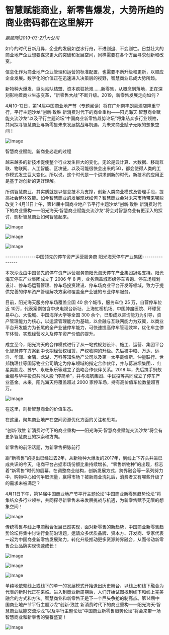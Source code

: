 # 智慧赋能商业，新零售爆发，大势所趋的商业密码都在这里解开

*赢商网|2019-03-27|大公司*

如今的时代日新月异，企业的发展如逆水行舟，不进则退、不变则亡。日益壮大的商业地产企业想要谋求更大的突破和发展空间，同样需要在各个方面寻求创新和改变。

信息化作为商业地产企业管理和运营的标准配置，也需要不断升级和更新，以顺应企业发展。数字化的价值正在迅速进入决策层的视野，智慧商业已成大势所趋。

新物种大爆发、巨头站队结盟、资本疯狂抢滩……新零售，从概念到落地，正在深刻影响着商业生态变革，“新零售大战”不断升级。2019，新零售发展走向如何？

4月10-12日，第14届中国商业地产节（专题阅读）将在广州南丰朗豪酒店隆重举行，平行主题沙龙“创新·致胜 新消费时代下的商业重构——阳光海天·智慧商业赋能交流沙龙”以及平行主题论坛“中国商业新零售趋势论坛”将集结众多行业领袖，共同探寻智慧商业与新零售未来发展挑战与机遇，为未来商业赋予无限的想象空间！

![Image](http://static.ylzbl.com/uploads/ueditor/php/upload/image/20190327/1553668414989052.jpg)

智慧商业赋能，新商业必走的过程

越来越多的新技术促使整个行业发生巨大的变化，无论是云计算、大数据、移动互联、物联网、人工智能、区块链，以及可能很快会出来的5G，都会使得人类的工作模式发生巨大变化。所以说，这个时代是一个讲求创新的时代，新技术的应用正是基于对创新的更好理解。

所谓智慧商业，其实质就是以信息技术为支撑，创新人类商业模式及管理手段，提高社会整体效能。如今智慧商业的发展现状如何？智慧商业会对未来市场带来哪些改变？4月11日上午，第14届中国商业地产节平行主题沙龙“创新·致胜 新消费时代下的商业重构——阳光海天·智慧商业赋能交流沙龙”将会对智慧商业有更深入的探讨，剖析智慧商业如何智慧起来。

![Image](http://static.ylzbl.com/uploads/ueditor/php/upload/image/20190327/1553668418526965.png)

![Image](http://static.ylzbl.com/uploads/ueditor/php/upload/image/20190327/1553668422770403.jpg)

![Image](http://static.ylzbl.com/uploads/ueditor/php/upload/image/20190327/1553668423399051.jpg)

---------------中国领先的停车资产运营服务商 阳光海天停车产业集团----------------

本次沙龙由中国领先的停车资产运营服务商阳光海天停车产业集团冠名支持。阳光海天停车产业集团成立于 2006 年 8 月，业务涵盖城市级停车咨询、停车场规划设计、停车场运营管理、停车场投资建设、停车场商业平台开发等领域，致力于提供完善的停车资产管理解决方案和覆盖全产业链的专业停车服务。

目前，阳光海天服务停车场覆盖全国 40 余个城市，服务车位 25 万，自营停车位近 10万，代表案例包含中央电视台新址、上海虹桥机场、中国肿瘤医院、环球贸易中心、大悦城、中国海洋大学等全国 300 余个，已形成以咨询能力为引导，资产管理能力为核心，以运营管理能力为基础，以金融与互联网能力为双翼，以商业平台开发能力为长尾的全产业链停车能力，可快速提高停车管理效率，优化车主停车体验，实现经营收入及停车资产价值的提升。

成立至今，阳光海天的合作模式进行了从一站式规划设计、施工、运营、集团平台化智慧停车方案到中长期经营权租赁、产权收购的升级。先后被中粮、万达、远洋、华润、金隅、龙湖、万科等知名地产公司以及第一太平戴维斯、仲量联行、世邦魏理仕等国际物业公司确定为停车领域的指定合作伙伴，并与葛洲坝集团、、红星美凯龙、苏宁、永旺永乐等建立了战略合作伙伴关系。2018 年，先后携手蚂蚁金服与华平投资共同入股 “停简单”，并与海航集团、中民投等共同成立了停车产业基金。未来，阳光海天将覆盖超过 2000 家停车场，持有高价值车位数量超百万。

![Image](http://static.ylzbl.com/uploads/ueditor/php/upload/image/20190327/1553668424604995.png)

在这里，剖析智慧商业的价值生态。

在这里，聚焦商业地产在空间资源优化方面的关注和思考。

“创新·致胜 新消费时代下的商业重构——阳光海天·智慧商业赋能交流沙龙”将会有更多智慧商业的探索和方向。

新零售的前沿话题，为新零售把脉前行

距“新零售”的提出已经过去2年，从新物种大爆发的2017年，到线上下齐头并进已成共识的今天，电商平台占据市场份额比重持续增长。“零售新物种”的出现，标志着“新零售”时代的启幕。在调整商业结构，创新发展方式，跨界融合等一系列努力中，购物中心如何争取流量，赢得市场？被新商业洗礼后，消费者又有哪些升级了的需求未被满足？

4月11日下午，第14届中国商业地产节平行主题论坛“中国商业新零售趋势论坛”将集结众多行业领袖，共同探寻新零售未来发展挑战与机遇，为新零售赋予无限的想象空间！

![Image](http://static.ylzbl.com/uploads/ueditor/php/upload/image/20190327/1553668426326417.jpg)

传统零售与线上电商融合发展已然实现，面对新零售的新趋势，中国商业新零售趋势论坛将集中讨论行业前沿话题，邀请众多优质品牌、资本方、开发商、专家代表一起为中国商业新零售发展聚力，转化升级推动更多资源跨界融合，从而带动新零售企业品牌实现快速成长！

![Image](http://static.ylzbl.com/uploads/ueditor/php/upload/image/20190327/1553668427934897.jpg)

![Image](http://static.ylzbl.com/uploads/ueditor/php/upload/image/20190327/1553668428870233.jpg)

![Image](http://static.ylzbl.com/uploads/ueditor/php/upload/image/20190327/1553668429361367.jpg)

单纯地依赖线上或线下的单一的发展模式开始退出历史舞台，以线上和线下融合为代表的新时代正在来临。进入到商业新周期后，人们开始试图找到线下和线上完美融合的方式和方法。智慧商业和新零售正是下一个巨头争抢的制高点。第14届中国商业地产节平行主题沙龙“创新·致胜 新消费时代下的商业重构——阳光海天·智慧商业赋能交流沙龙”以及平行主题论坛“中国商业新零售趋势论坛”将会来带一场智慧商业和新零售的饕餮盛宴！

![Image](http://static.ylzbl.com/uploads/ueditor/php/upload/image/20190327/1553669175831304.jpeg)

